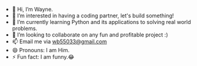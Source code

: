 - 👋 Hi, I’m Wayne.
- 👀 I’m interested in having a coding partner, let's build something!
- 🌱 I’m currently learning Python and its applications to solving real world problems.
- 💞️ I’m looking to collaborate on any fun and profitable project :)
- 📫 Email me via wb55033@gmail.com
- 😄 Pronouns: I am Him.
- ⚡ Fun fact: I am funny.😂

<!---
wb-n/wb-n is a ✨ special ✨ repository because its `README.md` (this file) appears on your GitHub profile.
You can click the Preview link to take a look at your changes.
--->
